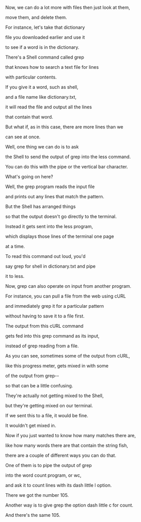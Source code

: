Now, we can do a lot more with
files then just look at them,

move them, and delete them.

For instance, let's
take that dictionary

file you downloaded
earlier and use it

to see if a word is
in the dictionary.

There's a Shell
command called grep

that knows how to search
a text file for lines

with particular contents.

If you give it a
word, such as shell,

and a file name
like dictionary.txt,

it will read the file
and output all the lines

that contain that word.

But what if, as in this case,
there are more lines than we

can see at once.

Well, one thing we
can do is to ask

the Shell to send the output
of grep into the less command.

You can do this with the pipe
or the vertical bar character.

What's going on here?

Well, the grep program
reads the input file

and prints out any lines
that match the pattern.

But the Shell has
arranged things

so that the output doesn't
go directly to the terminal.

Instead it gets sent
into the less program,

which displays those lines
of the terminal one page

at a time.

To read this command
out loud, you'd

say grep for shell in
dictionary.txt and pipe

it to less.

Now, grep can also operate on
input from another program.

For instance, you can pull a
file from the web using cURL

and immediately grep it
for a particular pattern

without having to save
it to a file first.

The output from
this cURL command

gets fed into this grep
command as its input,

instead of grep
reading from a file.

As you can see, sometimes
some of the output from cURL,

like this progress meter,
gets mixed in with some

of the output from grep--

so that can be a
little confusing.

They're actually not
getting mixed to the Shell,

but they're getting
mixed on our terminal.

If we sent this to a
file, it would be fine.

It wouldn't get mixed in.

Now if you just wanted to know
how many matches there are,

like how many words there are
that contain the string fish,

there are a couple of
different ways you can do that.

One of them is to pipe
the output of grep

into the word count
program, or wc,

and ask it to count lines
with its dash little l option.

There we got the number 105.

Another way is to give grep the
option dash little c for count.

And there's the same 105.
